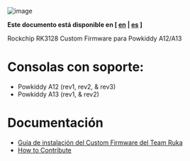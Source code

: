 ![image](https://user-images.githubusercontent.com/67930710/117461690-22bc2e80-af4e-11eb-8ac5-240f600ebe39.png)

**Este documento está disponible en [ [en](readme.md) | [es](doc/readme_es.md) ]**

Rockchip RK3128 Custom Firmware para Powkiddy A12/A13

# Consolas con soporte:

* Powkiddy A12 (rev1, rev2, & rev3)
* Powkiddy A13 (rev1, & rev2)

# Documentación

* [Guía de instalación del Custom Firmware del Team Ruka](doc/install_es.md)
* [How to Contribute](CONTRIBUTING.md)
